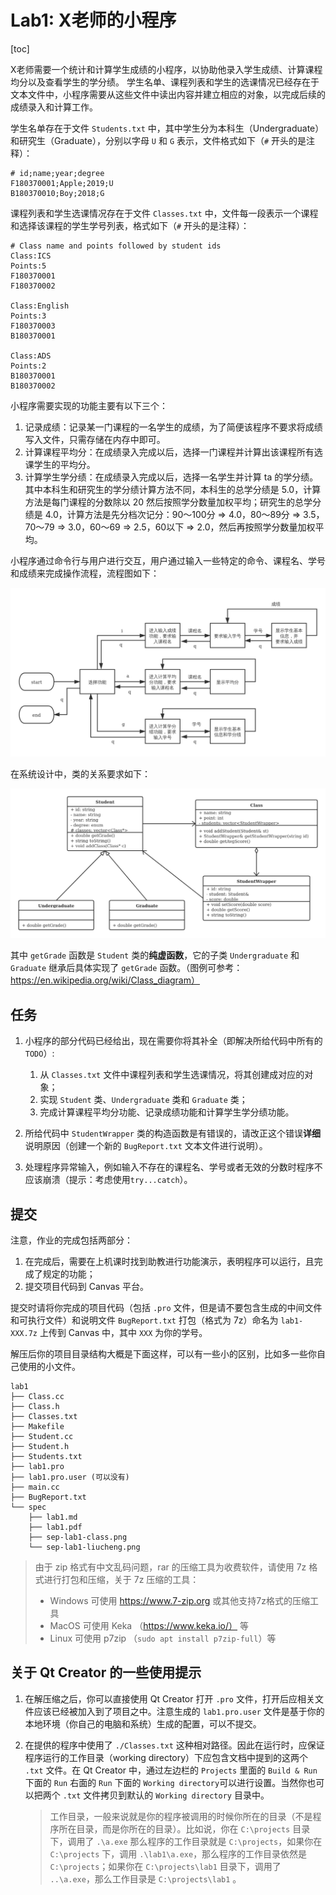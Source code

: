 # Lab1: X老师的小程序

[toc]

X老师需要一个统计和计算学生成绩的小程序，以协助他录入学生成绩、计算课程均分以及查看学生的学分绩。
学生名单、课程列表和学生的选课情况已经存在于文本文件中，小程序需要从这些文件中读出内容并建立相应的对象，以完成后续的成绩录入和计算工作。

学生名单存在于文件 `Students.txt` 中，其中学生分为本科生（Undergraduate）和研究生（Graduate），分别以字母 `U` 和 `G` 表示，文件格式如下（`#` 开头的是注释）：

```
# id;name;year;degree
F180370001;Apple;2019;U
B180370010;Boy;2018;G
```

课程列表和学生选课情况存在于文件 `Classes.txt` 中，文件每一段表示一个课程和选择该课程的学生学号列表，格式如下（`#` 开头的是注释）：

```
# Class name and points followed by student ids
Class:ICS
Points:5
F180370001
F180370002

Class:English
Points:3
F180370003
B180370001

Class:ADS
Points:2
B180370001
B180370002
```

小程序需要实现的功能主要有以下三个：

1. 记录成绩：记录某一门课程的一名学生的成绩，为了简便该程序不要求将成绩写入文件，只需存储在内存中即可。
2. 计算课程平均分：在成绩录入完成以后，选择一门课程并计算出该课程所有选课学生的平均分。
3. 计算学生学分绩：在成绩录入完成以后，选择一名学生并计算 ta 的学分绩。其中本科生和研究生的学分绩计算方法不同，本科生的总学分绩是 5.0，计算方法是每门课程的分数除以 20 然后按照学分数量加权平均；研究生的总学分绩是 4.0，计算方法是先分档次记分：90～100分 => 4.0，80～89分 => 3.5，70～79 => 3.0，60～69 => 2.5，60以下 => 2.0，然后再按照学分数量加权平均。

小程序通过命令行与用户进行交互，用户通过输入一些特定的命令、课程名、学号和成绩来完成操作流程，流程图如下：

![流程图](./sep-lab1-liucheng.png)

在系统设计中，类的关系要求如下：

![类图](./sep-lab1-class.png)

其中 `getGrade` 函数是 `Student` 类的**纯虚函数**，它的子类 `Undergraduate` 和 `Graduate` 继承后具体实现了 `getGrade` 函数。（图例可参考：https://en.wikipedia.org/wiki/Class_diagram）



## 任务

1. 小程序的部分代码已经给出，现在需要你将其补全（即解决所给代码中所有的 `TODO`）: 

   1. 从 `Classes.txt` 文件中课程列表和学生选课情况，将其创建成对应的对象；
   2. 实现 `Student` 类、`Undergraduate` 类和 `Graduate` 类；
   3. 完成计算课程平均分功能、记录成绩功能和计算学生学分绩功能。
2. 所给代码中 `StudentWrapper` 类的构造函数是有错误的，请改正这个错误**详细**说明原因（创建一个新的 `BugReport.txt` 文本文件进行说明）。
3. 处理程序异常输入，例如输入不存在的课程名、学号或者无效的分数时程序不应该崩溃（提示：考虑使用`try...catch`）。



## 提交

注意，作业的完成包括两部分：

1. 在完成后，需要在上机课时找到助教进行功能演示，表明程序可以运行，且完成了规定的功能；
2. 提交项目代码到 Canvas 平台。

提交时请将你完成的项目代码（包括 `.pro` 文件，但是请不要包含生成的中间文件和可执行文件）和说明文件 `BugReport.txt` 打包（格式为 7z）命名为 `lab1-XXX.7z` 上传到 Canvas 中，其中 `XXX` 为你的学号。



解压后你的项目目录结构大概是下面这样，可以有一些小的区别，比如多一些你自己使用的小文件。

```
lab1
├── Class.cc
├── Class.h
├── Classes.txt
├── Makefile
├── Student.cc
├── Student.h
├── Students.txt
├── lab1.pro
├── lab1.pro.user (可以没有)
├── main.cc
├── BugReport.txt
└── spec
    ├── lab1.md
    ├── lab1.pdf
    ├── sep-lab1-class.png
    └── sep-lab1-liucheng.png
```



> 由于 zip 格式有中文乱码问题，rar 的压缩工具为收费软件，请使用 7z 格式进行打包和压缩，关于 7z 压缩的工具：
>
> - Windows 可使用 https://www.7-zip.org 或其他支持7z格式的压缩工具
> - MacOS 可使用 Keka （https://www.keka.io/） 等
> - Linux 可使用 p7zip （`sudo apt install p7zip-full`）等



## 关于 Qt Creator 的一些使用提示

1. 在解压缩之后，你可以直接使用 Qt Creator 打开 `.pro` 文件，打开后应相关文件应该已经被加入到了项目之中。注意生成的 `lab1.pro.user` 文件是基于你的本地环境（你自己的电脑和系统）生成的配置，可以不提交。

2. 在提供的程序中使用了 `./Classes.txt` 这种相对路径。因此在运行时，应保证程序运行的工作目录（working directory）下应包含文档中提到的这两个 `.txt` 文件。在 Qt Creator 中，通过左边栏的 `Projects` 里面的 `Build & Run` 下面的 `Run` 右面的 `Run` 下面的 `Working directory`可以进行设置。当然你也可以把两个 `.txt` 文件拷贝到默认的 `Working directory` 目录中。

   > 工作目录，一般来说就是你的程序被调用的时候你所在的目录（不是程序所在目录，而是你所在的目录）。比如说，你在 `C:\projects` 目录下，调用了 `.\a.exe` 那么程序的工作目录就是 `C:\projects`，如果你在 `C:\projects` 下，调用 `.\lab1\a.exe`，那么程序的工作目录依然是 `C:\projects`；如果你在 `C:\projects\lab1` 目录下，调用了 `..\a.exe`，那么工作目录是 `C:\projects\lab1` 。


